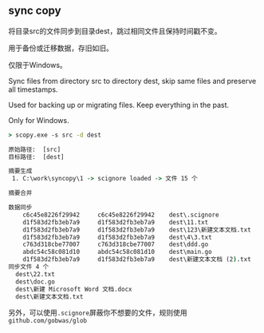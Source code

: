 sync copy
----------------

将目录src的文件同步到目录dest，跳过相同文件且保持时间戳不变。

用于备份或迁移数据，存旧如旧。

仅限于Windows。


Sync files from directory src to directory dest, skip same files and preserve all timestamps.

Used for backing up or migrating files. Keep everything in the past.

Only for Windows.


```cmd
> scopy.exe -s src -d dest

原始路径:  [src]
目标路径:  [dest]

摘要生成
 1. C:\work\syncopy\1 -> scignore loaded -> 文件 15 个

摘要合并

数据同步
    c6c45e8226f29942     c6c45e8226f29942    dest\.scignore
    d1f583d2fb3eb7a9     d1f583d2fb3eb7a9    dest\11.txt
    d1f583d2fb3eb7a9     d1f583d2fb3eb7a9    dest\123\新建文本文档.txt
    d1f583d2fb3eb7a9     d1f583d2fb3eb7a9    dest\4\3.txt
    c763d318cbe77007     c763d318cbe77007    dest\ddd.go                             
    abdc54c58c081d10     abdc54c58c081d10    dest\main.go
    d1f583d2fb3eb7a9     d1f583d2fb3eb7a9    dest\新建文本文档 (2).txt
同步文件 4 个
  dest\22.txt
  dest\doc.go
  dest\新建 Microsoft Word 文档.docx
  dest\新建文本文档.txt

```

另外，可以使用`.scignore`屏蔽你不想要的文件，规则使用`github.com/gobwas/glob`
